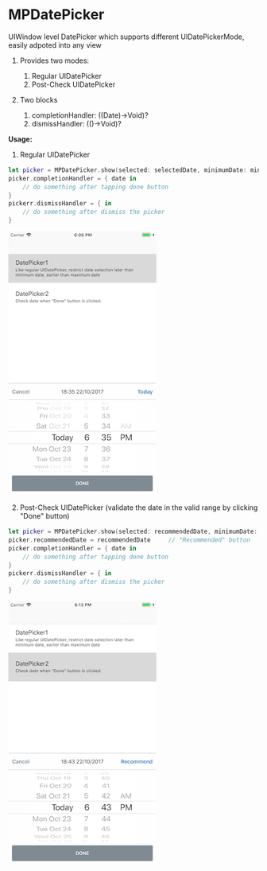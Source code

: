# MPDatePicker
UIWindow level DatePicker which supports different UIDatePickerMode, easily adpoted into any view

1. Provides two modes: 
   1. Regular UIDatePicker
   2. Post-Check UIDatePicker
  
2. Two blocks
   1. completionHandler: ((Date)->Void)?
   2. dismissHandler: (()->Void)?

**Usage:**
1. Regular UIDatePicker
```swift
let picker = MPDatePicker.show(selected: selectedDate, minimumDate: minimumDate, maximumDate: maximumDate, validatdRealTime: true)
picker.completionHandler = { date in
    // do something after tapping done button
}
pickerr.dismissHandler = { in
    // do something after dismiss the picker
}
```

![Regular UIDatePicker](https://github.com/linbo8303/MPDatePicker/blob/master/Screenshot1.png "Regular UIDatePicker") 

2. Post-Check UIDatePicker (validate the date in the valid range by clicking "Done" button)
```swift
let picker = MPDatePicker.show(selected: recommendedDate, minimumDate: minimumDate, maximumDate: maximumDate, validatdRealTime: false)
picker.recommendedDate = recommendedDate     // "Recommended" button
picker.completionHandler = { date in
    // do something after tapping done button
}
pickerr.dismissHandler = { in
    // do something after dismiss the picker
}
```

![Post-Check UIDatePicker](https://github.com/linbo8303/MPDatePicker/blob/master/Screenshot2.png "Post-Check UIDatePicker")
